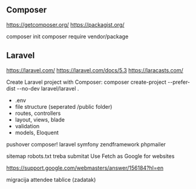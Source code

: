 
## Composer

https://getcomposer.org/
https://packagist.org/

composer init
composer require vendor/package

## Laravel

https://laravel.com/
https://laravel.com/docs/5.3
https://laracasts.com/

Create Laravel project with Composer:
composer create-project --prefer-dist --no-dev laravel/laravel .

 - .env
 - file structure (seperated /public folder)
 - routes, controllers
 - layout, views, blade
 - validation
 - models, Eloquent

pushover
composer!
laravel
symfony
zendframework
phpmailer

sitemap
robots.txt treba submitat Use Fetch as Google for websites

https://support.google.com/webmasters/answer/156184?hl=en

migracija attendee tablice (zadatak)
